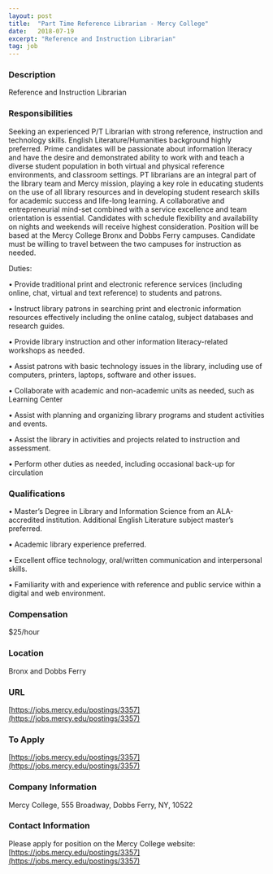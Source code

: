 ```yaml
---
layout: post
title:  "Part Time Reference Librarian - Mercy College"
date:   2018-07-19
excerpt: "Reference and Instruction Librarian"
tag: job
---
```


### Description   

Reference and Instruction Librarian


### Responsibilities   

Seeking an experienced P/T Librarian with strong reference, instruction and technology skills.  English Literature/Humanities background highly preferred.  Prime candidates will be passionate about information literacy and have the desire and demonstrated ability to work with and teach a diverse student population in both virtual and physical reference environments, and classroom settings.  PT librarians are an integral part of the library team and Mercy mission, playing a key role in educating students on the use of all library resources and in developing student research skills for academic success and life-long learning. A collaborative and entrepreneurial mind-set combined with a service excellence and team orientation is essential.  Candidates with schedule flexibility and availability on nights and weekends will receive highest consideration.  Position will be based at the Mercy College Bronx and Dobbs Ferry campuses.  Candidate must be willing to travel between the two campuses for instruction as needed.

Duties:

• 	Provide traditional print and electronic reference services (including online, chat, virtual and text reference) to students and patrons.  

• 	Instruct library patrons in searching print and electronic information resources effectively including the online catalog, subject databases and research guides.

• 	Provide library instruction and other information literacy-related workshops as needed.

• 	Assist patrons with basic technology issues in the library, including use of computers, printers, laptops, software and other issues.

• 	Collaborate with academic and non-academic units as needed, such as Learning Center

• 	Assist with planning and organizing library programs and student activities and events.

• 	Assist the library in activities and projects related to instruction and assessment.

• 	Perform other duties as needed, including occasional back-up for circulation



### Qualifications   


• 	Master’s Degree in Library and Information Science from an ALA-accredited institution. Additional English Literature subject master’s preferred.

• 	Academic library experience preferred.

• 	Excellent office technology, oral/written communication and interpersonal skills.

• 	Familiarity with and experience with reference and public service within a digital and web environment.




### Compensation   

$25/hour


### Location   

Bronx and Dobbs Ferry


### URL   

[https://jobs.mercy.edu/postings/3357](https://jobs.mercy.edu/postings/3357)

### To Apply   

[https://jobs.mercy.edu/postings/3357](https://jobs.mercy.edu/postings/3357)


### Company Information   

Mercy College, 555 Broadway, Dobbs Ferry, NY, 10522


### Contact Information   

Please apply for position on the Mercy College website:   [https://jobs.mercy.edu/postings/3357](https://jobs.mercy.edu/postings/3357) 

